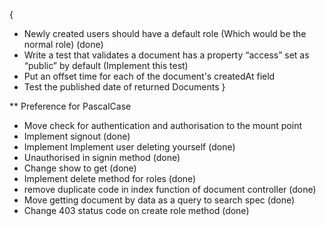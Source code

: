 {
  * Newly created users should have a default role (Which would be the normal role) (done)
  * Write a test that validates a document has a property “access” set as “public” by default (Implement this test)
  * Put an offset time for each of the document's createdAt field
  * Test the published date of returned Documents
}

** Preference for PascalCase
* Move check for authentication and authorisation to the mount point
* Implement signout (done)
* Implement Implement user deleting yourself (done)
* Unauthorised in signin method (done)
* Change show to get (done)
* Implement delete method for roles (done)
* remove duplicate code in index function of document controller (done)
* Move getting document by data as a query to search spec (done)
* Change 403 status code on create role method (done)
